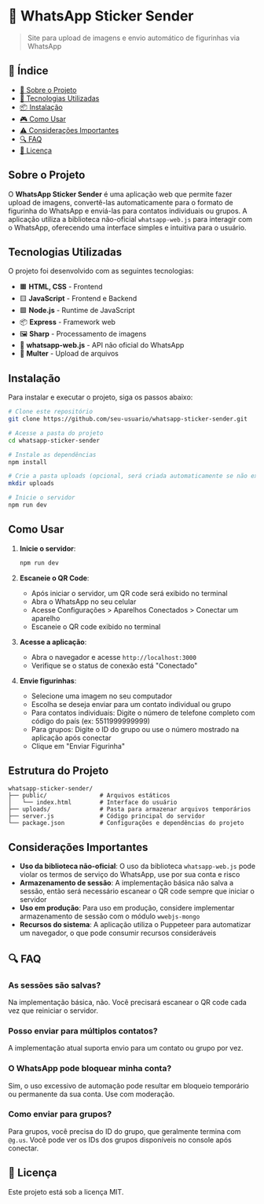 # 🔄 WhatsApp Sticker Sender

> Site para upload de imagens e envio automático de figurinhas via WhatsApp

## 📖 Índice

- [📌 Sobre o Projeto](#sobre-o-projeto)
- [🚀 Tecnologias Utilizadas](#tecnologias-utilizadas)
- [📦 Instalação](#instalação)
- [🎮 Como Usar](#como-usar)
- [⚠️ Considerações Importantes](#considerações-importantes)
- [🔍 FAQ](#faq)
- [📜 Licença](#licença)

## Sobre o Projeto

O **WhatsApp Sticker Sender** é uma aplicação web que permite fazer upload de imagens, convertê-las automaticamente para o formato de figurinha do WhatsApp e enviá-las para contatos individuais ou grupos. A aplicação utiliza a biblioteca não-oficial `whatsapp-web.js` para interagir com o WhatsApp, oferecendo uma interface simples e intuitiva para o usuário.

## Tecnologias Utilizadas

O projeto foi desenvolvido com as seguintes tecnologias:

- 🟧 **HTML, CSS** - Frontend
- 🟨 **JavaScript** - Frontend e Backend
- 🟩 **Node.js** - Runtime de JavaScript
- 📦 **Express** - Framework web
- 🖼️ **Sharp** - Processamento de imagens
- 📱 **whatsapp-web.js** - API não oficial do WhatsApp
- 🔄 **Multer** - Upload de arquivos

## Instalação

Para instalar e executar o projeto, siga os passos abaixo:

```bash
# Clone este repositório
git clone https://github.com/seu-usuario/whatsapp-sticker-sender.git

# Acesse a pasta do projeto
cd whatsapp-sticker-sender

# Instale as dependências
npm install

# Crie a pasta uploads (opcional, será criada automaticamente se não existir)
mkdir uploads

# Inicie o servidor
npm run dev
```

## Como Usar

1. **Inicie o servidor**:
   ```bash
   npm run dev
   ```

2. **Escaneie o QR Code**:
   - Após iniciar o servidor, um QR code será exibido no terminal
   - Abra o WhatsApp no seu celular
   - Acesse Configurações > Aparelhos Conectados > Conectar um aparelho
   - Escaneie o QR code exibido no terminal

3. **Acesse a aplicação**:
   - Abra o navegador e acesse `http://localhost:3000`
   - Verifique se o status de conexão está "Conectado"

4. **Envie figurinhas**:
   - Selecione uma imagem no seu computador
   - Escolha se deseja enviar para um contato individual ou grupo
   - Para contatos individuais: Digite o número de telefone completo com código do país (ex: 5511999999999)
   - Para grupos: Digite o ID do grupo ou use o número mostrado na aplicação após conectar
   - Clique em "Enviar Figurinha"

## Estrutura do Projeto

```
whatsapp-sticker-sender/
├── public/               # Arquivos estáticos
│   └── index.html        # Interface do usuário
├── uploads/              # Pasta para armazenar arquivos temporários
├── server.js             # Código principal do servidor
└── package.json          # Configurações e dependências do projeto
```

## Considerações Importantes

- **Uso da biblioteca não-oficial**: O uso da biblioteca `whatsapp-web.js` pode violar os termos de serviço do WhatsApp, use por sua conta e risco
- **Armazenamento de sessão**: A implementação básica não salva a sessão, então será necessário escanear o QR code sempre que iniciar o servidor
- **Uso em produção**: Para uso em produção, considere implementar armazenamento de sessão com o módulo `wwebjs-mongo`
- **Recursos do sistema**: A aplicação utiliza o Puppeteer para automatizar um navegador, o que pode consumir recursos consideráveis

## 🔍 FAQ

### As sessões são salvas?
Na implementação básica, não. Você precisará escanear o QR code cada vez que reiniciar o servidor.

### Posso enviar para múltiplos contatos?
A implementação atual suporta envio para um contato ou grupo por vez.

### O WhatsApp pode bloquear minha conta?
Sim, o uso excessivo de automação pode resultar em bloqueio temporário ou permanente da sua conta. Use com moderação.

### Como enviar para grupos?
Para grupos, você precisa do ID do grupo, que geralmente termina com `@g.us`. Você pode ver os IDs dos grupos disponíveis no console após conectar.

## 📜 Licença

Este projeto está sob a licença MIT.
